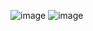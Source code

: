 ![image](https://user-images.githubusercontent.com/123768685/221390734-3a3c099e-a117-4dcf-8e2b-190326829a08.png)
![image](https://user-images.githubusercontent.com/123768685/221390761-7561a74d-aedc-4cac-86f3-d6b971857c15.png)

